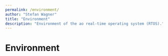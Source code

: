 ```yaml
---
permalink: /environment/
author: "Stefan Wagner"
title: "Environment"
description: "Environment of the ao real-time operating system (RTOS)."
---
```


# Environment
